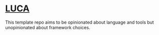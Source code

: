 # [LUCA](https://en.wikipedia.org/wiki/Last_universal_common_ancestor)

This template repo aims to be opinionated about language and tools but unopinionated about framework choices.

<!--
TODO: consider adding the following
  - TypeScript
  - Terraform
  - Google Cloud
  - Some PAAS
  - Semantic Release
  - Prettier
  - ESLint
  - .npmrc
  - Publish to both GitHub Packages and NPM
  - Badges
  - Custom domains with SSL
    - CloudFlare
    - formwardemail.net
-->
